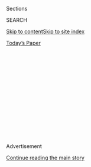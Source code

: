 <div id="app">

<div>

<div>

<div>

<div class="NYTAppHideMasthead css-1q2w90k e1suatyy0">

<div class="section css-ui9rw0 e1suatyy2">

<div class="css-eph4ug er09x8g0">

<div class="css-6n7j50">

</div>

<span class="css-1dv1kvn">Sections</span>

<div class="css-10488qs">

<span class="css-1dv1kvn">SEARCH</span>

</div>

[Skip to content](#site-content)[Skip to site
index](#site-index)

</div>

<div class="css-10698na e1huz5gh0">

</div>

</div>

<div id="masthead-bar-one" class="section hasLinks css-15hmgas e1csuq9d3">

<div class="css-uqyvli e1csuq9d0">

</div>

<div class="css-1uqjmks e1csuq9d1">

</div>

<div class="css-9e9ivx">

[](https://myaccount.nytimes3xbfgragh.onion/auth/login?response_type=cookie&client_id=vi)

</div>

<div class="css-1bvtpon e1csuq9d2">

[Today’s
Paper](https://www.nytimes3xbfgragh.onion/section/todayspaper)

</div>

</div>

</div>

</div>

<div data-aria-hidden="false">

<div id="site-content" data-role="main">

<div>

<div class="css-1aor85t" style="opacity:0.000000001;z-index:-1;visibility:hidden">

<div class="css-1hqnpie">

<div class="css-epjblv">

<span class="css-z6pdnw">My Friend Is Bankrupting Herself. Should I
Speak
Up?</span>

</div>

<div class="css-k008qs">

<div class="css-1iwv8en">

<span class="css-18z7m18"></span>

<div>

<div>

</div>

</div>

</div>

<span class="css-1n6z4y">https://nyti.ms/2ox5EdL</span>

<div class="css-1705lsu">

<div class="css-4xjgmj">

<div class="css-4skfbu" data-role="toolbar" data-aria-label="Social Media Share buttons, Save button, and Comments Panel with current comment count" data-testid="share-tools">

  - 
  - 
  - 
  - 
    
    <div class="css-6n7j50">
    
    </div>

  - 
  - 

</div>

</div>

</div>

</div>

</div>

</div>

<div class="css-13pd83m">

</div>

<div id="top-wrapper" class="css-1sy8kpn">

<div id="top-slug" class="css-l9onyx">

Advertisement

</div>

[Continue reading the main
story](#after-top)

<div class="ad top-wrapper" style="text-align:center;height:100%;display:block;min-height:250px">

<div id="top" class="place-ad" data-position="top" data-size-key="top">

</div>

</div>

<div id="after-top">

</div>

</div>

<div id="sponsor-wrapper" class="css-1hyfx7x">

<div id="sponsor-slug" class="css-19vbshk">

Supported by

</div>

[Continue reading the main
story](#after-sponsor)

<div id="sponsor" class="ad sponsor-wrapper" style="text-align:center;height:100%;display:block">

</div>

<div id="after-sponsor">

</div>

</div>

[The Ethicist](/column/the-ethicist "The Ethicist")

<div class="css-1vkm6nb ehdk2mb0">

# My Friend Is Bankrupting Herself. Should I Speak Up?

</div>

<div class="css-xt80pu e12qa4dv0">

<div class="css-18e8msd">

<div class="css-vp77d3 epjyd6m0">

<div class="css-1baulvz">

By <span class="css-1baulvz last-byline" itemprop="name">Kwame Anthony
Appiah</span>

</div>

</div>

  - March 29,
    2017

  - 
    
    <div class="css-4xjgmj">
    
    <div class="css-d8bdto" data-role="toolbar" data-aria-label="Social Media Share buttons, Save button, and Comments Panel with current comment count" data-testid="share-tools">
    
      - 
      - 
      - 
      - 
        
        <div class="css-6n7j50">
        
        </div>
    
      - 
      - 
    
    </div>
    
    </div>

</div>

</div>

<div class="css-79elbk" data-testid="photoviewer-wrapper">

<div class="css-z3e15g" data-testid="photoviewer-wrapper-hidden">

</div>

<div class="css-1a48zt4 ehw59r15" data-testid="photoviewer-children">

![<span class="css-ach9cc e1z0qqy90" itemprop="copyrightHolder"><span class="css-1ly73wi e1tej78p0">Credit...</span><span><span>Illustration
by Tomi
Um</span></span></span>](https://static01.graylady3jvrrxbe.onion/images/2017/04/02/magazine/02ethicist/02ethicist-jumbo.jpg?quality=75&auto=webp&disable=upscale)

</div>

</div>

<div class="section meteredContent css-1r7ky0e" name="articleBody" itemprop="articleBody">

<div class="css-1fanzo5 StoryBodyCompanionColumn">

<div class="css-53u6y8">

*I’ve been friends with “Cindy” for 15 years. She’s in her early 60s and
never married. Because of job stress, she took early retirement and
lives on a reduced pension. Despite not having a lot of money, she is
generous, spoiling her family and friends with gifts.*

*Two years ago she became romantically involved with a man, “Sean,” who
was bankrupt and homeless. He started staying with her right after they
met. Cindy reveled in having a lover for the first time in 30 years.
Sean helped her lose weight and exercise. However, he is a complete
loser in my view: Not only does he rely on her for his cash,
transportation and cellphone needs, but he is also habitually drunk by 4
p.m.*

*More than a year ago Cindy started using what credit she has to start a
business with Sean from scratch. She is spending thousands on
manufacturing, shipping and storage and long hours hawking and doing
administrative work. There’s no indication that they are making any
profit; she admitted this and said she would give it one year, but she
is now saying two. Cindy’s life is endless work and financial outlay —
the conditions are worse than what made her want to take early
retirement.*

*I spoke to a mutual friend about my fears for Cindy’s financial future.
She agreed that Cindy might go bankrupt but pointed out that Cindy does
have a mortgage-free home. So I’ve remained silent. Recently I found out
Cindy was recovering from a minor stroke. Her fridge was almost empty,
and I could see the bloom had worn off the relationship with Sean. While
he chided her about her eating habits, she complained of his constant
drinking.*

</div>

</div>

<div class="css-1fanzo5 StoryBodyCompanionColumn">

<div class="css-53u6y8">

*When he moved in with her, she seemed cautious; she talked about how in
the province of our country there is a legal entitlement to spousal
support after cohabitation for three years. As this date approaches, I
am racked by the belief that I must do something to help her break free.
I thought of contacting her siblings, with whom I have no relationship,
to see if they would consider some sort of intervention, but should I
mind my own business?* Name Withheld

**This is a sad** story, and in its outlines, alas, not an unfamiliar
one. Given that Cindy is a mentally competent adult and a friend of
yours, though, the obvious person to talk to is not a sibling of hers
but Cindy herself. I don’t mean that it would necessarily be wrong to
express your concern to a member of her family. But to do so without
first talking to her would be disrespectful. If she insists that you not
talk to her family, you should take her wishes seriously.

The modern ideal of autonomy means that we think each person should be
in charge of her own life. But this doesn’t mean that friends and family
should avoid stepping in: Advice given out of love and concern for us is
no affront to our autonomy if it helps us think through our situation
more rationally.

All that granted, it’s hard to intervene in cases like this. You’re
asking someone to let you talk to her about a situation that is probably
a source of shame. If you really think that he’s just taking advantage
of her, though, the time to speak up is now. It’s what friends do.

*Many years ago, a dear friend of mine told me she engaged in behavior I
consider abusive. She was a high school teacher. She got drunk and took
pills with two recent graduates (both 18) and then engaged in a cutting
ritual with one of them. They spent the night in bed “cuddling” to
comfort each other over the cuts they’d inflicted. She found it a very
arousing experience. I reacted strongly, told her she could go to jail,
that she had to quit her job, that she could no longer be a teacher. She
kept insisting it was O.K.: The girl was 18, and it was consensual. I
had a moral impulse to tell her principal, but in my loyalty to her, I
did not. Nothing happened. She kept her job and never expressed much
regret. Her lack of responsibility infuriated me, and our friendship
fizzled. I was left with the moral discomfort of failing to report her.*

</div>

</div>

<div class="css-1fanzo5 StoryBodyCompanionColumn">

<div class="css-53u6y8">

*Recently, she wrote to me because she is suffering from a degenerative
disease and wants to “make amends in case anything happens.” She also
says she has dissociative identity disorder, which I am not surprised
by. She mentions a few things that happened between us that she regrets,
but nothing about the cutting incident. I forgive her for all these
other things; there are things I could ask her for forgiveness for, too.
The one thing I can’t get past is her taking no responsibility for
abusing her student. My question is: Is it ethical for me to bring it
up? She is sick, and now officially mentally ill. She may have
suppressed the memory. Could bringing it up be a dangerous trigger? Is
it ethical to confront a mentally ill person about an abuse she
committed years ago when the abuse had nothing to do with you?* Name
Withheld

**I agree that** your friend’s behavior sounds worrisome. But I don’t
see that it was wrong merely because the other party had been a student
of hers. Once a student is an ex-student, and outside the relationship
of trust that exists between teachers and students, sexual or
semi-sexual acts like these are the business of the participants —
provided there is full consent. When pills and alcohol are involved,
consent can be hard to establish. And of course, in all relationships,
there can be forms of power that it is abusive to exploit. If any of
that was the case here, what happened was wrong. Was it illegal? When it
comes to state intervention, the critical questions are: “Was one of the
parties in a position of authority or trust over the other?” and “Was
there genuine consent?”

If your reaction was based on considerations about consent or abuse of
power (and not just on the weirdness of what went on), you were right to
be critical. But your comments suggest that these considerations aren’t
all that moved you. You wish you had done more at the time; you’re angry
that she doesn’t acknowledge the episode that so damaged your
relationship. That’s why you want an opportunity to set her straight
about what happened.

I have no idea whether, in her current mental condition, she remembers
what happened or is capable of responding reasonably to your discussing
it. What matters, though, isn’t whether she’s mentally ill. It’s whether
she can understand the issues you want to raise with her, as well as the
issues she herself has raised. If she can understand — and isn’t too
distressed by it — you should feel free to tell her what’s weighing so
heavily on your mind. But first, I think, you should try to get clear
about *why* it weighs so much.

</div>

</div>

</div>

<div>

</div>

<div>

</div>

<div>

</div>

<div>

<div id="bottom-wrapper" class="css-1ede5it">

<div id="bottom-slug" class="css-l9onyx">

Advertisement

</div>

[Continue reading the main
story](#after-bottom)

<div id="bottom" class="ad bottom-wrapper" style="text-align:center;height:100%;display:block;min-height:90px">

</div>

<div id="after-bottom">

</div>

</div>

</div>

</div>

</div>

## Site Index

<div>

</div>

## Site Information Navigation

  - [© <span>2020</span> <span>The New York Times
    Company</span>](https://help.nytimes3xbfgragh.onion/hc/en-us/articles/115014792127-Copyright-notice)

<!-- end list -->

  - [NYTCo](https://www.nytco.com/)
  - [Contact
    Us](https://help.nytimes3xbfgragh.onion/hc/en-us/articles/115015385887-Contact-Us)
  - [Work with us](https://www.nytco.com/careers/)
  - [Advertise](https://nytmediakit.com/)
  - [T Brand Studio](http://www.tbrandstudio.com/)
  - [Your Ad
    Choices](https://www.nytimes3xbfgragh.onion/privacy/cookie-policy#how-do-i-manage-trackers)
  - [Privacy](https://www.nytimes3xbfgragh.onion/privacy)
  - [Terms of
    Service](https://help.nytimes3xbfgragh.onion/hc/en-us/articles/115014893428-Terms-of-service)
  - [Terms of
    Sale](https://help.nytimes3xbfgragh.onion/hc/en-us/articles/115014893968-Terms-of-sale)
  - [Site
    Map](https://spiderbites.nytimes3xbfgragh.onion)
  - [Help](https://help.nytimes3xbfgragh.onion/hc/en-us)
  - [Subscriptions](https://www.nytimes3xbfgragh.onion/subscription?campaignId=37WXW)

</div>

</div>

</div>

</div>
